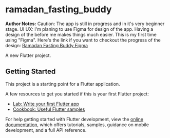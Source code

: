 # ramadan_fasting_buddy

**Author Notes:**
Caution: The app is still in progress and in it's very beginner stage.
UI UX: I'm planing to use Figma for design of the app. Having a design of the before me makes things much easier.
       This is my first time using "Figma". Here's the link if you want to checkout the progress of the design: [Ramadan Fasting Buddy Figma](https://www.figma.com/file/A2YDd08RyKgQ4xOCpUqTR4/Ramadan-Buddy)

A new Flutter project.

## Getting Started

This project is a starting point for a Flutter application.

A few resources to get you started if this is your first Flutter project:

- [Lab: Write your first Flutter app](https://docs.flutter.dev/get-started/codelab)
- [Cookbook: Useful Flutter samples](https://docs.flutter.dev/cookbook)

For help getting started with Flutter development, view the
[online documentation](https://docs.flutter.dev/), which offers tutorials,
samples, guidance on mobile development, and a full API reference.
